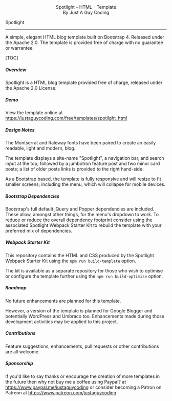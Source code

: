 <center>Spotlight - HTML - Template
</br>By Just A Guy Coding</center>

Spotlight

------

A simple, elegant HTML blog template built on Bootstrap 4. Released under the Apache 2.0. The template is provided free of charge with no guarantee or warrantee.

[TOC]

##### Overview

Spotlight is a HTML blog template provided free of charge, released under the Apache 2.0 License.

##### Demo

View the template online at https://justaguycoding.com/free/templates/spotlight_html 

##### Design Notes

The Montserrat and Raleway fonts have been paired to create an easily readable, light and modern, blog.

The template displays a site-name "Spotlight", a navigation bar, and search input at the top; followed by a jumbotron feature post and two minor card posts; a list of older posts links is provided to the right hand-side.

As a Bootstrap based, the template is fully responsive and will resize to fit smaller screens; including the menu, which will collapse for mobile devices.

##### Bootstrap Dependencies

Bootstrap's full default jQuery and Popper dependencies are included. These allow, amongst other things, for the menu's dropdown to work. To reduce or reduce the overall dependency footprint consider using the associated Spotlight Webpack Starter Kit to rebuild the template with your preferred mix of dependencies.

##### Webpack Starter Kit

This repository contains the HTML and CSS produced by the Spotlight Webpack Starter Kit using the `npm run build-template` option.

The kit is available as a separate repository for those who wish to optimise or configure the template further using the `npm run build-optimise` option.

##### Roadmap

No future enhancements are planned for this template.

However, a version of the template is planned for Google Blogger and potentially WordPress and Umbraco too. Enhancements made during those development activities may be applied to this project.

##### Contributions

Feature suggestions, enhancements, pull requests or other contributions are all welcome.

##### Sponsorship

If you'd  like to say thanks or encourage the creation of more templates in the future then why not buy me a coffee using Paypal? at <a href="https://www.paypal.me/justaguycoding">https://www.paypal.me/justaguycoding</a> or consider becoming a Patron on Patreon at <a href="https://www.patreon.com/justaguycoding">https://www.patreon.com/justaguycoding</a>

